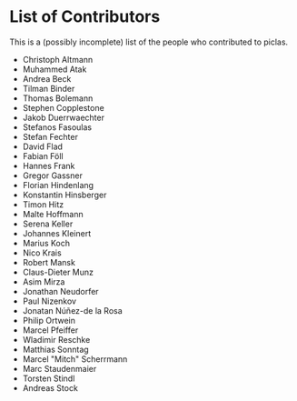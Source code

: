 # List of Contributors

This is a (possibly incomplete) list of the people who contributed to piclas.

* Christoph Altmann
* Muhammed Atak
* Andrea Beck
* Tilman Binder
* Thomas Bolemann
* Stephen Copplestone
* Jakob Duerrwaechter
* Stefanos Fasoulas
* Stefan Fechter
* David Flad
* Fabian Föll
* Hannes Frank
* Gregor Gassner
* Florian Hindenlang
* Konstantin Hinsberger
* Timon Hitz
* Malte Hoffmann
* Serena Keller
* Johannes Kleinert
* Marius Koch
* Nico Krais
* Robert Mansk
* Claus-Dieter Munz
* Asim Mirza
* Jonathan Neudorfer
* Paul Nizenkov
* Jonatan Núñez-de la Rosa
* Philip Ortwein
* Marcel Pfeiffer
* Wladimir Reschke
* Matthias Sonntag
* Marcel "Mitch" Scherrmann
* Marc Staudenmaier
* Torsten Stindl
* Andreas Stock
